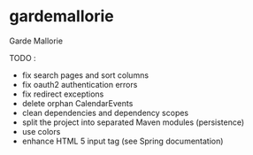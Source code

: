 gardemallorie
=============

Garde Mallorie

TODO :
- fix search pages and sort columns
- fix oauth2 authentication errors
- fix redirect exceptions
- delete orphan CalendarEvents
- clean dependencies and dependency scopes
- split the project into separated Maven modules (persistence)
- use colors
- enhance HTML 5 input tag (see Spring documentation)
